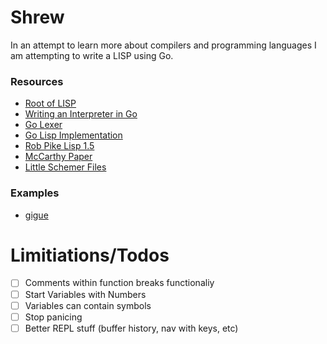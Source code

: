 # Shrew

In an attempt to learn more about compilers and programming languages I am attempting to write a LISP using Go.


### Resources
- [Root of LISP](http://www.paulgraham.com/rootsoflisp.html)
- [Writing an Interpreter in Go](https://interpreterbook.com/)
- [Go Lexer](https://golang.org/src/text/template/parse/lex.go)
- [Go Lisp Implementation](https://github.com/janne/go-lisp)
- [Rob Pike Lisp 1.5](https://github.com/robpike/lisp)
- [McCarthy Paper](http://www-formal.stanford.edu/jmc/recursive/recursive.html)
- [Little Schemer Files](https://github.com/pkrumins/the-little-schemer)

### Examples
- [gigue](https://github.com/suzuken/gigue)


# Limitiations/Todos 

- [ ] Comments within function breaks functionaliy
- [ ] Start Variables with Numbers
- [ ] Variables can contain symbols
- [ ] Stop panicing
- [ ] Better REPL stuff (buffer history, nav with keys, etc)